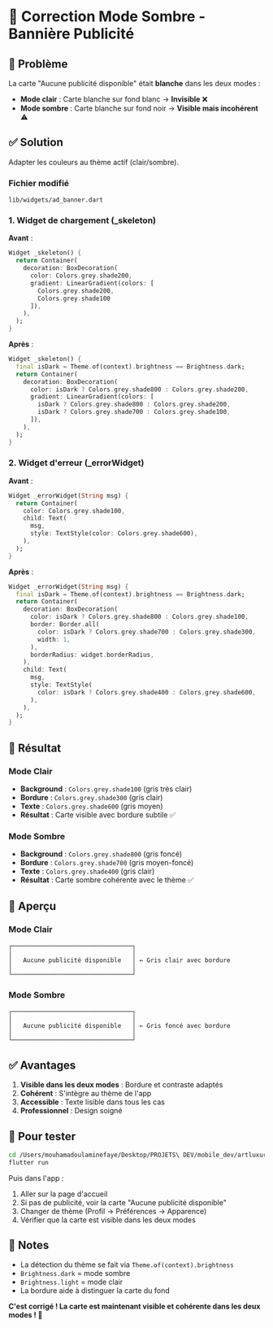 # 🎨 Correction Mode Sombre - Bannière Publicité

## 🐛 Problème

La carte "Aucune publicité disponible" était **blanche** dans les deux modes :
- **Mode clair** : Carte blanche sur fond blanc → **Invisible** ❌
- **Mode sombre** : Carte blanche sur fond noir → **Visible mais incohérent** ⚠️

## ✅ Solution

Adapter les couleurs au thème actif (clair/sombre).

### Fichier modifié
`lib/widgets/ad_banner.dart`

### 1. Widget de chargement (_skeleton)

**Avant** :
```dart
Widget _skeleton() {
  return Container(
    decoration: BoxDecoration(
      color: Colors.grey.shade200,
      gradient: LinearGradient(colors: [
        Colors.grey.shade200, 
        Colors.grey.shade100
      ]),
    ),
  );
}
```

**Après** :
```dart
Widget _skeleton() {
  final isDark = Theme.of(context).brightness == Brightness.dark;
  return Container(
    decoration: BoxDecoration(
      color: isDark ? Colors.grey.shade800 : Colors.grey.shade200,
      gradient: LinearGradient(colors: [
        isDark ? Colors.grey.shade800 : Colors.grey.shade200,
        isDark ? Colors.grey.shade700 : Colors.grey.shade100,
      ]),
    ),
  );
}
```

### 2. Widget d'erreur (_errorWidget)

**Avant** :
```dart
Widget _errorWidget(String msg) {
  return Container(
    color: Colors.grey.shade100,
    child: Text(
      msg,
      style: TextStyle(color: Colors.grey.shade600),
    ),
  );
}
```

**Après** :
```dart
Widget _errorWidget(String msg) {
  final isDark = Theme.of(context).brightness == Brightness.dark;
  return Container(
    decoration: BoxDecoration(
      color: isDark ? Colors.grey.shade800 : Colors.grey.shade100,
      border: Border.all(
        color: isDark ? Colors.grey.shade700 : Colors.grey.shade300,
        width: 1,
      ),
      borderRadius: widget.borderRadius,
    ),
    child: Text(
      msg,
      style: TextStyle(
        color: isDark ? Colors.grey.shade400 : Colors.grey.shade600,
      ),
    ),
  );
}
```

## 🎨 Résultat

### Mode Clair
- **Background** : `Colors.grey.shade100` (gris très clair)
- **Bordure** : `Colors.grey.shade300` (gris clair)
- **Texte** : `Colors.grey.shade600` (gris moyen)
- **Résultat** : Carte visible avec bordure subtile ✅

### Mode Sombre
- **Background** : `Colors.grey.shade800` (gris foncé)
- **Bordure** : `Colors.grey.shade700` (gris moyen-foncé)
- **Texte** : `Colors.grey.shade400` (gris clair)
- **Résultat** : Carte sombre cohérente avec le thème ✅

## 📱 Aperçu

### Mode Clair
```
┌─────────────────────────────────┐
│                                 │
│   Aucune publicité disponible   │ ← Gris clair avec bordure
│                                 │
└─────────────────────────────────┘
```

### Mode Sombre
```
┌─────────────────────────────────┐
│                                 │
│   Aucune publicité disponible   │ ← Gris foncé avec bordure
│                                 │
└─────────────────────────────────┘
```

## ✅ Avantages

1. **Visible dans les deux modes** : Bordure et contraste adaptés
2. **Cohérent** : S'intègre au thème de l'app
3. **Accessible** : Texte lisible dans tous les cas
4. **Professionnel** : Design soigné

## 🚀 Pour tester

```bash
cd /Users/mouhamadoulaminefaye/Desktop/PROJETS\ DEV/mobile_dev/artluxurybus
flutter run
```

Puis dans l'app :
1. Aller sur la page d'accueil
2. Si pas de publicité, voir la carte "Aucune publicité disponible"
3. Changer de thème (Profil → Préférences → Apparence)
4. Vérifier que la carte est visible dans les deux modes

## 📝 Notes

- La détection du thème se fait via `Theme.of(context).brightness`
- `Brightness.dark` = mode sombre
- `Brightness.light` = mode clair
- La bordure aide à distinguer la carte du fond

**C'est corrigé ! La carte est maintenant visible et cohérente dans les deux modes ! 🎉**
